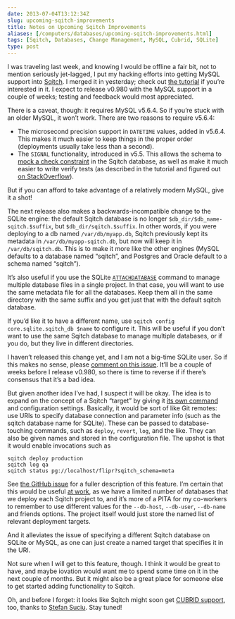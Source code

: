 ```yaml
--- 
date: 2013-07-04T13:12:34Z
slug: upcoming-sqitch-improvements
title: Notes on Upcoming Sqitch Improvements
aliases: [/computers/databases/upcoming-sqitch-improvements.html]
tags: [Sqitch, Databases, Change Management, MySQL, Cubrid, SQLite]
type: post
---
```


I was traveling last week, and knowing I would be offline a fair bit, not to
mention seriously jet-lagged, I put my hacking efforts into getting MySQL
support into [Sqitch]. I merged it in yesterday; check out [the tutorial] if
you’re interested in it. I expect to release v0.980 with the MySQL support in a
couple of weeks; testing and feedback would most appreciated.

There is a caveat, though: it requires MySQL v5.6.4. So if you’re stuck with an
older MySQL, it won’t work. There are two reasons to require v5.6.4:

-   The microsecond precision support in `DATETIME` values, added in v5.6.4.
    This makes it much easier to keep things in the proper order (deployments
    usually take less than a second).
-   The `SIGNAL` functionality, introduced in v5.5. This allows the schema to
    [mock a check constraint] in the Sqitch database, as well as make it much
    easier to write verify tests (as described in the tutorial and figured out
    [on StackOverflow]).

But if you can afford to take advantage of a relatively modern MySQL, give it a
shot!

The next release also makes a backwards-incompatible change to the SQLite
engine: the default Sqitch database is no longer
`$db_dir/$db_name-sqitch.$suffix`, but `$db_dir/sqitch.$suffix`. In other words,
if you were deploying to a db named `/var/db/myapp.db`, Sqitch previously kept
its metadata in `/var/db/myapp-sqitch.db`, but now will keep it in
`/var/db/sqitch.db`. This is to make it more like the other engines (MySQL
defaults to a database named “sqitch”, and Postgres and Oracle default to a
schema named “sqitch”).

It’s also useful if you use the SQLite [`ATTACHDATABASE`] command to manage
multiple database files in a single project. In that case, you will want to use
the same metadata file for all the databases. Keep them all in the same
directory with the same suffix and you get just that with the default sqitch
database.

If you’d like it to have a different name, use
`sqitch config core.sqlite.sqitch_db $name` to configure it. This will be useful
if you don’t want to use the same Sqitch database to manage multiple databases,
or if you do, but they live in different directories.

I haven’t released this change yet, and I am not a big-time SQLite user. So if
this makes no sense, please [comment on this issue]. It’ll be a couple of weeks
before I release v0.980, so there is time to reverse if if there’s consensus
that it’s a bad idea.

But given another idea I’ve had, I suspect it will be okay. The idea is to
expand on the concept of a Sqitch “target” by giving it [its own command] and
configuration settings. Basically, it would be sort of like Git remotes: use
URIs to specify database connection and parameter info (such as the sqitch
database name for SQLite). These can be passed to database-touching commands,
such as `deploy`, `revert`, `log`, and the like. They can also be given names
and stored in the configuration file. The upshot is that it would enable
invocations such as

    sqitch deploy production
    sqitch log qa
    sqitch status pg://localhost/flipr?sqitch_schema=meta

See [the GitHub issue][its own command] for a fuller description of this
feature. I’m certain that this would be useful [at work], as we have a limited
number of databases that we deploy each Sqitch project to, and it’s more of a
PITA for my co-workers to remember to use different values for the `--db-host`,
`--db-user`, `--db-name` and friends options. The project itself would just
store the named list of relevant deployment targets.

And it alleviates the issue of specifying a different Sqitch database on SQLite
or MySQL, as one can just create a named target that specifies it in the URI.

Not sure when I will get to this feature, though. I think it would be great to
have, and maybe iovation would want me to spend some time on it in the next
couple of months. But it might also be a great place for someone else to get
started adding functionality to Sqitch.

Oh, and before I forget: it looks like Sqitch might soon get [CUBRID support],
too, thanks to [Ștefan Suciu]. Stay tuned!

  [Sqitch]: https://sqitch.org/
  [the tutorial]: https://github.com/theory/sqitch/blob/master/lib/sqitchtutorial-mysql.pod
  [mock a check constraint]: https://github.com/theory/sqitch/blob/master/lib/App/Sqitch/Engine/mysql.sql#L132
  [on StackOverflow]: http://stackoverflow.com/q/17406675/79202
  [`ATTACHDATABASE`]: https://www.sqlite.org/lang_attach.html
  [comment on this issue]: https://github.com/theory/sqitch/issues/98
  [its own command]: https://github.com/theory/sqitch/issues/100
  [at work]: https://iovation.com/
  [CUBRID support]: https://github.com/theory/sqitch/issues/93
  [Ștefan Suciu]: https://github.com/stefansbv
